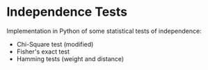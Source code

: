 # Independence Tests

Implementation in Python of some statistical tests of independence:

- Chi-Square test (modified)
- Fisher's exact test
- Hamming tests (weight and distance)
